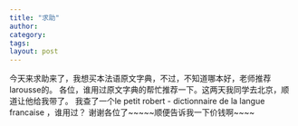 ```yaml
---
title: "求助"
author:
category: 
tags: 
layout: post
---
```

今天来求助来了，我想买本法语原文字典，不过，不知道哪本好，老师推荐larousse的。
各位，谁用过原文字典的帮忙推荐一下。这两天我同学去北京，顺道让他给我带了。
我查了一个le petit robert - dictionnaire de la langue francaise ，谁用过？
谢谢各位了~~~~~顺便告诉我一下价钱啊~~~~

